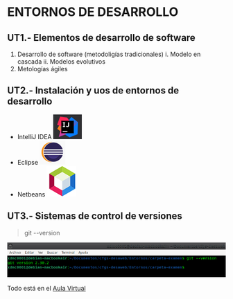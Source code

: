 # ENTORNOS DE DESARROLLO

## UT1.- Elementos de desarrollo de software

1. Desarrollo de software (metodoligías tradicionales)
    i. Modelo en cascada
    ii. Modelos evolutivos
2. Metologías ágiles

## UT2.- Instalación y uos de entornos de desarrollo


* IntelliJ IDEA ![](/img/IDEA.PNG)
* Eclipse ![](/img/eclipse.PNG)
* Netbeans ![](/img/netbeans.PNG)

## UT3.- Sistemas de control de versiones


> git --version

![](/img/git-version.png)

Todo está en el [Aula Virtual](https://aulavirtual33.educa.madrid.org/ies.quevedo.madrid/course/view.php?id=669)